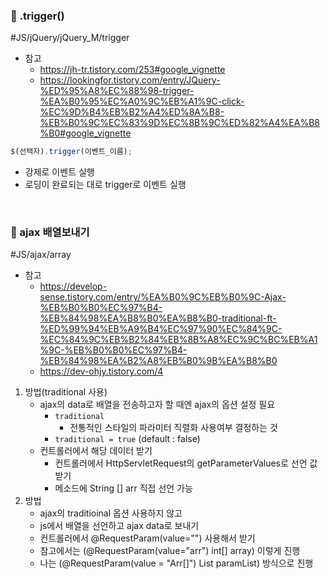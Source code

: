 ### 🌼 .trigger()
#JS/jQuery/jQuery_M/trigger 
- 참고
	- https://jh-tr.tistory.com/253#google_vignette
	- https://lookingfor.tistory.com/entry/JQuery-%ED%95%A8%EC%88%98-trigger-%EA%B0%95%EC%A0%9C%EB%A1%9C-click-%EC%9D%B4%EB%B2%A4%ED%8A%B8-%EB%B0%9C%EC%83%9D%EC%8B%9C%ED%82%A4%EA%B8%B0#google_vignette

```js
$(선택자).trigger(이벤트_이름);
```

- 강제로 이벤트 실행
- 로딩이 완료되는 대로 trigger로 이벤트 실행

<br>

### 🌼 ajax 배열보내기
#JS/ajax/array
- 참고
	- https://develop-sense.tistory.com/entry/%EA%B0%9C%EB%B0%9C-Ajax-%EB%B0%B0%EC%97%B4-%EB%84%98%EA%B8%B0%EA%B8%B0-traditional-ft-%ED%99%94%EB%A9%B4%EC%97%90%EC%84%9C-%EC%84%9C%EB%B2%84%EB%8B%A8%EC%9C%BC%EB%A1%9C-%EB%B0%B0%EC%97%B4-%EB%84%98%EA%B2%A8%EB%B0%9B%EA%B8%B0
	- https://dev-ohjy.tistory.com/4

1. 방법(traditional 사용)
	- ajax의 data로 배열을 전송하고자 할 때엔 ajax의 옵션 설정 필요
		- `traditional`
			- 전통적인 스타일의 파라미터 직렬화 사용여부 결정하는 것
		- `traditional = true` (default : false)
	- 컨트롤러에서 해당 데이터 받기
		- 컨트롤러에서 HttpServletRequest의 getParameterValues로 선언 값 받기
		- 메소드에 String [] arr 직접 선언 가능
2. 방법
	- ajax의 traditioinal 옵션 사용하지 않고
	- js에서 배열을 선언하고 ajax data로 보내기
	- 컨트롤러에서 @RequestParam(value="") 사용해서 받기
	- 참고에서는 (@RequestParam(value="arr") int[] array) 이렇게 진행
	- 나는 (@RequestParam(value = "Arr[]") List<String> paramList) 방식으로 진행



